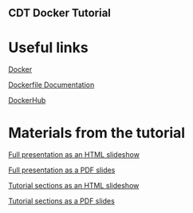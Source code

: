 CDT Docker Tutorial
-------------------

Useful links
============

[Docker](https://docker.com)

[Dockerfile Documentation](https://docs.docker.com/engine/reference/builder/)

[DockerHub](https://hub.docker.com)


Materials from the tutorial
===========================

[Full presentation as an HTML slideshow](presentation/index.html)

[Full presentation as a PDF slides](presentation.pdf)

[Tutorial sections as an HTML slideshow](tutorial/index.html)

[Tutorial sections as a PDF slides](tutorial.pdf)
